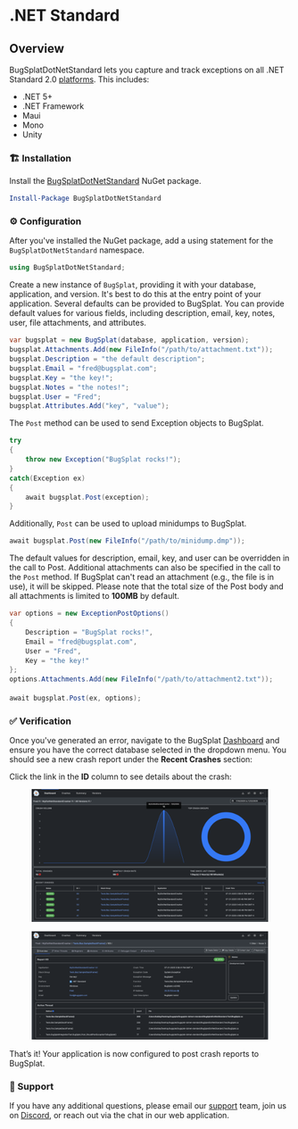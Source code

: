 # .NET Standard

## Overview

BugSplatDotNetStandard lets you capture and track exceptions on all .NET Standard 2.0 [platforms](https://docs.microsoft.com/en-us/dotnet/standard/net-standard). This includes:

* .NET 5+
* .NET Framework
* Maui
* Mono
* Unity

### 🏗 Installation

Install the [BugSplatDotNetStandard](https://www.nuget.org/packages/BugSplatDotNetStandard/) NuGet package.

```powershell
Install-Package BugSplatDotNetStandard
```

### ⚙️ Configuration

After you've installed the NuGet package, add a using statement for the `BugSplatDotNetStandard` namespace.

```csharp
using BugSplatDotNetStandard;
```

Create a new instance of `BugSplat`, providing it with your database, application, and version. It's best to do this at the entry point of your application. Several defaults can be provided to BugSplat. You can provide default values for various fields, including description, email, key, notes, user, file attachments, and attributes.

```csharp
var bugsplat = new BugSplat(database, application, version);
bugsplat.Attachments.Add(new FileInfo("/path/to/attachment.txt"));
bugsplat.Description = "the default description";
bugsplat.Email = "fred@bugsplat.com";
bugsplat.Key = "the key!";
bugsplat.Notes = "the notes!";
bugsplat.User = "Fred";
bugsplat.Attributes.Add("key", "value");
```

The `Post` method can be used to send Exception objects to BugSplat.

```csharp
try
{
    throw new Exception("BugSplat rocks!");
}
catch(Exception ex)
{
    await bugsplat.Post(exception);
}
```

Additionally, `Post` can be used to upload minidumps to BugSplat.

```csharp
await bugsplat.Post(new FileInfo("/path/to/minidump.dmp"));
```

The default values for description, email, key, and user can be overridden in the call to Post. Additional attachments can also be specified in the call to the `Post` method. If BugSplat can't read an attachment (e.g., the file is in use), it will be skipped. Please note that the total size of the Post body and all attachments is limited to **100MB** by default.

```csharp
var options = new ExceptionPostOptions()
{
    Description = "BugSplat rocks!",
    Email = "fred@bugsplat.com",
    User = "Fred",
    Key = "the key!"
};
options.Attachments.Add(new FileInfo("/path/to/attachment2.txt"));

await bugsplat.Post(ex, options);
```

### ✅ Verification

Once you've generated an error, navigate to the BugSplat [Dashboard](https://app.bugsplat.com/v2/dashboard) and ensure you have the correct database selected in the dropdown menu. You should see a new crash report under the **Recent Crashes** section:

Click the link in the **ID** column to see details about the crash:

<figure><img src="../../../../.gitbook/assets/image (72).png" alt=""><figcaption></figcaption></figure>

<figure><img src="../../../../.gitbook/assets/image (73).png" alt=""><figcaption></figcaption></figure>

That’s it! Your application is now configured to post crash reports to BugSplat.

### 👷 Support

If you have any additional questions, please email our [support](mailto:support@bugsplat.com) team, join us on [Discord](https://discord.gg/K4KjjRV5ve), or reach out via the chat in our web application.
